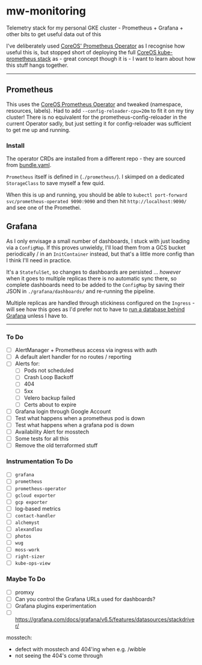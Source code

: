 # mw-monitoring

Telemetry stack for my personal GKE cluster - Prometheus + Grafana + other bits to get useful data out of this

I've deliberately used [CoreOS' Prometheus Operator](https://github.com/coreos/prometheus-operator) as I recognise how useful this is, but stopped short of deploying the full [CoreOS kube-prometheus stack](https://github.com/coreos/kube-prometheus) as - great concept though it is - I want to learn about how this stuff hangs together.

---

## Prometheus

This uses the [CoreOS Prometheus Operator](https://github.com/coreos/prometheus-operator/blob/master/bundle.yaml) and tweaked (namespace, resources, labels). Had to add `--config-reloader-cpu=20m` to fit it on my tiny cluster! There is no equivalent for the prometheus-config-reloader in the current Operator sadly, but just setting it for config-reloader was sufficient to get me up and running.

### Install

The operator CRDs are installed from a different repo - they are sourced from [bundle.yaml](https://raw.githubusercontent.com/prometheus-operator/prometheus-operator/master/bundle.yaml).

`Prometheus` itself is defined in (`./prometheus/`). I skimped on a dedicated `StorageClass` to save myself a few quid.

When this is up and running, you should be able to `kubectl port-forward svc/prometheus-operated 9090:9090` and then hit `http://localhost:9090/` and see one of the Promethei.

## Grafana

As I only envisage a small number of dashboards, I stuck with just loading via a `ConfigMap`. If this proves unwieldy, I'll load them from a GCS bucket periodically / in an `InitContainer` instead, but that's a little more config than I think I'll need in practice.

It's a `StatefulSet`, so changes to dashboards are persisted ... *however* when it goes to multiple replicas there is no automatic sync there, so complete dashboards need to be added to the `ConfigMap` by saving their JSON in `./grafana/dashboards/` and re-running the pipeline.

Multiple replicas are handled through stickiness configured on the `Ingress` - will see how this goes as I'd prefer not to have to [run a database behind Grafana](https://grafana.com/docs/grafana/latest/tutorials/ha_setup/) unless I have to.

---

### To Do

- [ ] AlertManager + Prometheus access via ingress with auth
- [ ] A default alert handler for no routes / reporting
- [ ] Alerts for:
  - [ ] Pods not scheduled
  - [ ] Crash Loop Backoff
  - [ ] 404
  - [ ] 5xx
  - [ ] Velero backup failed
  - [ ] Certs about to expire
- [ ] Grafana login through Google Account
- [ ] Test what happens when a prometheus pod is down
- [ ] Test what happens when a grafana pod is down
- [ ] Availability Alert for mosstech
- [ ] Some tests for all this
- [ ] Remove the old terraformed stuff

### Instrumentation To Do

- [ ] `grafana`
- [ ] `prometheus`
- [ ] `prometheus-operator`
- [ ] `gcloud exporter`
- [ ] `gcp exporter`
- [ ] log-based metrics
- [ ] `contact-handler`
- [ ] `alchemyst`
- [ ] `alexandlou`
- [ ] `photos`
- [ ] `wug`
- [ ] `moss-work`
- [ ] `right-sizer`
- [ ] `kube-ops-view`

### Maybe To Do

- [ ] promxy
- [ ] Can you control the Grafana URLs used for dashboards?
- [ ] Grafana plugins experimentation
- [ ] https://grafana.com/docs/grafana/v6.5/features/datasources/stackdriver/

mosstech:

- defect with mosstech and 404'ing when e.g. /wibble
- not seeing the 404's come through
